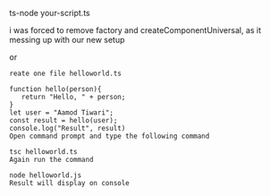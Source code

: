 ts-node your-script.ts


i was forced to remove factory and createComponentUniversal, as it messing up with our new setup

or 

```
reate one file helloworld.ts

function hello(person){
   return "Hello, " + person;
}
let user = "Aamod Tiwari";
const result = hello(user);
console.log("Result", result)
Open command prompt and type the following command

tsc helloworld.ts
Again run the command

node helloworld.js
Result will display on console
```
